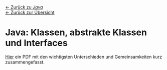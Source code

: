 [&larr; Zurück zu *Java*](../)  
[&larr; Zurück zur Übersicht](../../README.md)

# Java: Klassen, abstrakte Klassen und Interfaces

[Hier](classes-interfaces.pdf) ein PDF mit den wichtigsten Unterschieden und Gemeinsamkeiten kurz zusammengefasst.


